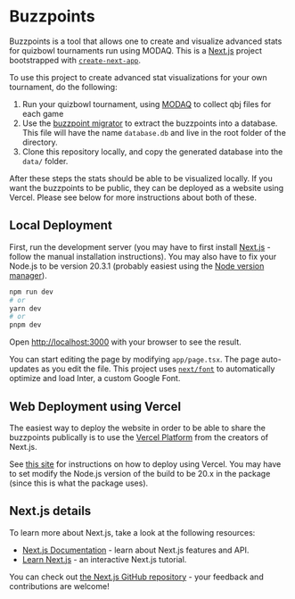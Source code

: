 # Buzzpoints
Buzzpoints is a tool that allows one to create and visualize advanced stats for quizbowl tournaments run using MODAQ. This is a [Next.js](https://nextjs.org/) project bootstrapped with [`create-next-app`](https://github.com/vercel/next.js/tree/canary/packages/create-next-app).

To use this project to create advanced stat visualizations for your own tournament, do the following: 
1. Run your quizbowl tournament, using [MODAQ](https://www.quizbowlreader.com/) to collect qbj files for each game
2. Use the [buzzpoint migrator](https://github.com/JemCasey/buzzpoint-migrator/tree/main) to extract the buzzpoints into a database. This file will have the name `database.db` and live in the root folder of the directory.
3. Clone this repository locally, and copy the generated database into the `data/` folder.

After these steps the stats should be able to be visualized locally. If you want the buzzpoints to be public, they can be deployed as a website using Vercel. Please see below for more instructions about both of these.

## Local Deployment
First, run the development server (you may have to first install [Next.js](https://nextjs.org/docs/app/getting-started/installation#manual-installation) - follow the manual installation instructions). You may also have to fix your Node.js to be version 20.3.1 (probably easiest using the [Node version manager](https://github.com/nvm-sh/nvm)).

```bash
npm run dev
# or
yarn dev
# or
pnpm dev
```

Open [http://localhost:3000](http://localhost:3000) with your browser to see the result.

You can start editing the page by modifying `app/page.tsx`. The page auto-updates as you edit the file. This project uses [`next/font`](https://nextjs.org/docs/basic-features/font-optimization) to automatically optimize and load Inter, a custom Google Font.

## Web Deployment using Vercel
The easiest way to deploy the website in order to be able to share the buzzpoints publically is to use the [Vercel Platform](https://vercel.com/new?utm_medium=default-template&filter=next.js&utm_source=create-next-app&utm_campaign=create-next-app-readme) from the creators of Next.js.

See [this site](https://vercel.com/docs/frameworks/nextjs) for instructions on how to deploy using Vercel. You may have to set modify the Node.js version of the build to be 20.x in the package (since this is what the package uses).

## Next.js details

To learn more about Next.js, take a look at the following resources:

- [Next.js Documentation](https://nextjs.org/docs) - learn about Next.js features and API.
- [Learn Next.js](https://nextjs.org/learn) - an interactive Next.js tutorial.

You can check out [the Next.js GitHub repository](https://github.com/vercel/next.js/) - your feedback and contributions are welcome!
